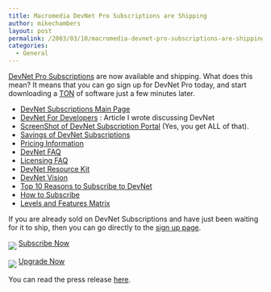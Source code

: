 ```yaml
---
title: Macromedia DevNet Pro Subscriptions are Shipping
author: mikechambers
layout: post
permalink: /2003/03/10/macromedia-devnet-pro-subscriptions-are-shipping/
categories:
  - General
---
```



[DevNet Pro Subscriptions][1] are now available and shipping. What does this mean? It means that you can go sign up for DevNet Pro today, and start downloading a [TON][2] of software just a few minutes later.

*   [DevNet Subscriptions Main Page][1]
*   [DevNet For Developers][3] : Article I wrote discussing DevNet
*   [ScreenShot of DevNet Subscription Portal][2] (Yes, you get ALL of that).
*   [Savings of DevNet Subscriptions][4]
*   [Pricing Information][5]
*   [DevNet FAQ][6]
*   [Licensing FAQ][7]
*   [DevNet Resource Kit][8]
*   [DevNet Vision][9]
*   [Top 10 Reasons to Subscribe to DevNet][10]
*   [How to Subscribe][11]
*   [Levels and Features Matrix][12]

If you are already sold on DevNet Subscriptions and have just been waiting for it to ship, then you can go directly to the [sign up page][13].

[<img src="http://www.macromedia.com/devnet/subscriptions/images/buy_icon.gif" border="0" align="middle" />][14] [Subscribe Now][14]

[<img src="http://www.macromedia.com/devnet/subscriptions/images/upgrade_icon.gif" border="0" align="middle" />][15] [Upgrade Now][15]

You can read the press release [here][16].

 [1]: http://www.macromedia.com/devnet/subscriptions/
 [2]: http://www.macromedia.com/devnet/subscriptions/samples/full_devnet_admin.html
 [3]: http://www.macromedia.com/devnet/subscriptions/articles/mchambers_devnet.html
 [4]: http://www.macromedia.com/devnet/subscriptions/value.html
 [5]: http://www.macromedia.com/devnet/subscriptions/pricing.html
 [6]: http://www.macromedia.com/devnet/subscriptions/faq.html
 [7]: http://www.macromedia.com/devnet/subscriptions/licensing.html
 [8]: http://www.macromedia.com/software/drk/
 [9]: http://www.macromedia.com/devnet/subscriptions/articles/
 [10]: http://www.macromedia.com/devnet/subscriptions/top10reasons.html
 [11]: http://www.macromedia.com/devnet/subscriptions/howto.html
 [12]: http://www.macromedia.com/devnet/subscriptions/levelsfeatures.html
 [13]: http://www.macromedia.com/devnet/subscriptions/subscribenow.html
 [14]: http://dynamic.macromedia.com/bin/MM/store/US/product.jsp?category=/Software/Development/Studios/DevNetPro&type=FULL
 [15]: http://dynamic.macromedia.com/bin/MM/store/US/product.jsp?category=/Software/Development/Studios/DevNetPro&type=UPGRADE
 [16]: http://www.macromedia.com/macromedia/proom/pr/2003/devnet_subscriptions.html